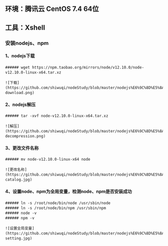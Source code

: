 ## 环境：腾讯云 CentOS 7.4 64位
## 工具：Xshell

### 安装nodejs、npm
  #### 1、nodejs下载  
    ###### wget https://npm.taobao.org/mirrors/node/v12.10.0/node-v12.10.0-linux-x64.tar.xz  

    ![下载](https://github.com/shiwuqi/nodeStudy/blob/master/nodejs%E6%9C%8D%E5%8A%A1%E5%99%A8%E9%83%A8%E7%BD%B2/assets/images/node-download.png)

  #### 2、nodejs解压  
    ###### tar -xvf node-v12.10.0-linux-x64.tar.xz  

    ![解压](https://github.com/shiwuqi/nodeStudy/blob/master/nodejs%E6%9C%8D%E5%8A%A1%E5%99%A8%E9%83%A8%E7%BD%B2/assets/images/node-decompression.png)

  #### 3、更改文件名称  
    ###### mv node-v12.10.0-linux-x64 node  

    ![更改名称](https://github.com/shiwuqi/nodeStudy/blob/master/nodejs%E6%9C%8D%E5%8A%A1%E5%99%A8%E9%83%A8%E7%BD%B2/assets/images/node-catalog.jpg)
  
  #### 4、设置node、npm为全局变量，检测node、npm是否安装成功  
    ###### ln -s /root/node/bin/node /usr/sbin/node  
    ###### ln -s /root/node/bin/npm /usr/sbin/npm  
    ###### node -v  
    ###### npm -v  

    ![设置全局变量](https://github.com/shiwuqi/nodeStudy/blob/master/nodejs%E6%9C%8D%E5%8A%A1%E5%99%A8%E9%83%A8%E7%BD%B2/assets/images/node-setting.jpg)

  